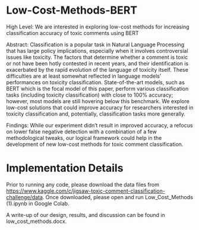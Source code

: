 # Low-Cost-Methods-BERT
High Level: We are interested in exploring low-cost methods for increasing classification accuracy of toxic comments using BERT

Abstract: Classification is a popular task in Natural Language Processing that has large policy implications, especially when it involves controversial issues like toxicity. The factors that determine whether a comment is toxic or not have been hotly contested in recent years, and their identification is exacerbated by the rapid evolution of the language of toxicity itself. These difficulties are at least somewhat reflected in language models’ performances on toxicity classification. State-of-the-art models, such as BERT which is the focal model of this paper, perform various classification tasks (including toxicity classification) with close to 100% accuracy; however, most models are still hovering below this benchmark. We explore low-cost solutions that could improve accuracy for researchers interested in toxicity classification and, potentially, classification tasks more generally. 

Findings: While our experiment didn’t result in improved accuracy, a refocus on lower false negative detection with a combination of a few methodological tweaks, our logical framework could help in the development of new low-cost methods for toxic comment classification. 

# Implementation Details

Prior to running any code, please download the data files from https://www.kaggle.com/c/jigsaw-toxic-comment-classification-challenge/data. Once downloaded, please open and run Low_Cost_Methods (1).ipynb in Google Colab.

A write-up of our design, results, and discussion can be found in low_cost_methods.docx.
